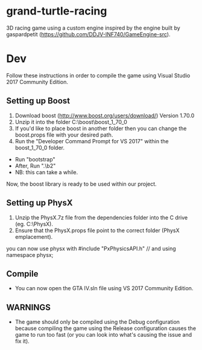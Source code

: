 ﻿# grand-turtle-racing
3D racing game using a custom engine inspired by the engine built by gaspardpetit (https://github.com/DDJV-INF740/GameEngine-src).

# Dev
Follow these instructions in order to compile the game using Visual Studio 2017 Community Edition.

## Setting up Boost
1) Download boost (http://www.boost.org/users/download/) Version 1.70.0
2) Unzip it into the folder C:\boost\boost_1_70_0
3) If you'd like to place boost in another folder then you can change
  the boost.props file with your desired path.
4) Run the "Developer Command Prompt for VS 2017" within the boost_1_70_0 folder.
  - Run "bootstrap"
  - After, Run ".\b2"
  - NB: this can take a while.

Now, the boost library is ready to be used within our project.

## Setting up PhysX
1) Unzip the PhysX.7z file from the dependencies folder into the C drive (eg. C:\PhysX).
2) Ensure that the PhysX.props file point to the correct folder (PhysX emplacement).

you can now use physx with
#include "PxPhysicsAPI.h"
// and
using namespace physx;

## Compile
- You can now open the GTA IV.sln file using VS 2017 Community Edition.

## WARNINGS
- The game should only be compiled using the Debug configuration because compiling the game using the Release configuration causes the game to run too fast (or you can look into what's causing the issue and fix it).
